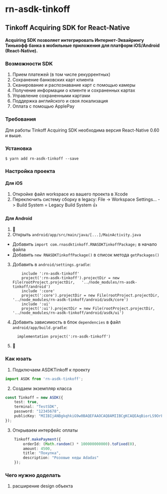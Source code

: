 
# rn-asdk-tinkoff

## Tinkoff Acquiring SDK for React-Native

#### Acquiring SDK позволяет интегрировать Интернет-Эквайрингу Тинькофф банка в мобильные приложения для платформ iOS/Android (React-Native).

### Возможности SDK

1. Прием платежей (в том числе рекуррентных)
2. Сохранение банковских карт клиента
3. Сканирование и распознавание карт с помощью камеры
4. Получение информации о клиенте и сохраненных картах
5. Управление сохраненными картами
6. Поддержка английского и своя локализация
7. Оплата с помощью ApplePay

### Требования

Для работы Tinkoff Acquiring SDK необходима версия React-Native 0.60 и выше.

### Установка

`$ yarn add rn-asdk-tinkoff --save`

### Настройка проекта

#### Для iOS

1. Откройке файл workspace из вашего проекта в Xcode
2. Переключить систему сборку в legacy: File -> Workspace Settings... -> Build System = Legacy Build System 👍

#### Для Android

1. 🙏
2. Открыть `android/app/src/main/java/[...]/MainActivity.java`
  - Добавить `import com.rnasdktinkoff.RNASDKTinkoffPackage;` в начало файла
  - Добавить `new RNASDKTinkoffPackage()` в список метода `getPackages()`
3. Добавить в `android/settings.gradle`:
  	```
		include ':rn-asdk-tinkoff'
		project(':rn-asdk-tinkoff').projectDir = new File(rootProject.projectDir, 	'../node_modules/rn-asdk-tinkoff/android')
		include ':core'
		project(':core').projectDir = new File(rootProject.projectDir, 	'../node_modules/rn-asdk-tinkoff/android/asdk/core')
		include ':ui'
		project(':ui').projectDir = new File(rootProject.projectDir, '../node_modules/rn-asdk-tinkoff/android/asdk/ui')
  	```
4. Добавить зависимость в блок `dependencies` в файл `android/app/build.gradle`:
  	```
      implementation project(':rn-asdk-tinkoff')
  	```
5. 🙏

### Как юзать

1. Подключаем ASDKTinkoff к проекту

```typescript
import ASDK from 'rn-asdk-tinkoff';

```
2. Создаем экземпляр класса

```typescript
const Tinkoff = new ASDK({
	test: true,
	terminal: "TestSDK",
	password: "12345678",
	publicKey: "MIIBIjANBgkqhkiG9w0BAQEFAAOCAQ8AMIIBCgKCAQEAqBiorLS9OrFPezixO5lSsF+HiZPFQWDO7x8gBJp4m86Wwz7ePNE8ZV4sUAZBqphdqSpXkybM4CJwxdj5R5q9+RHsb1dbMjThTXniwPpJdw4WKqG5/cLDrPGJY9NnPifBhA/MthASzoB+60+jCwkFmf8xEE9rZdoJUc2p9FL4wxKQPOuxCqL2iWOxAO8pxJBAxFojioVu422RWaQvoOMuZzhqUEpxA9T62lN8t3jj9QfHXaL4Ht8kRaa2JlaURtPJB5iBM+4pBDnqObNS5NFcXOxloZX4+M8zXaFh70jqWfiCzjyhaFg3rTPE2ClseOdS7DLwfB2kNP3K0GuPuLzsMwIDAQAB",
});

```

3. Открываем интерфейс оплаты

```typescript
	Tinkoff.makePayment({
		orderId: (Math.random() * 100000000000).toFixed(0),
		amount: 4500,
		title: "Покупка",
		description: "Розовые кеды Adadas"
	});

```

### Чего нужно доделать

1. расширение design объекта
  